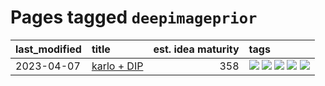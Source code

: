 # Pages tagged `deepimageprior`

|last_modified|title|est. idea maturity|tags
|:---|:---|---:|:---|
|2023-04-07|[karlo + DIP](../karlo-dip.md)|358|[![](https://img.shields.io/badge/tag-deepimageprior-394ee4)](../tags/deepimageprior.md) [![](https://img.shields.io/badge/tag-experimental-53417a)](../tags/experimental.md) [![](https://img.shields.io/badge/tag-image_generation-43d799)](../tags/image_generation.md) [![](https://img.shields.io/badge/tag-prior-cc5ed7)](../tags/prior.md) [![](https://img.shields.io/badge/tag-wip-12eec5)](../tags/wip.md)|